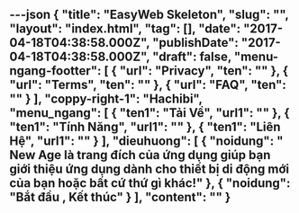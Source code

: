 ---json
{
    "title": "EasyWeb Skeleton",
    "slug": "",
    "layout": "index.html",
    "tag": [],
    "date": "2017-04-18T04:38:58.000Z",
    "publishDate": "2017-04-18T04:38:58.000Z",
    "draft": false,
    "menu-ngang-footter": [
        {
            "url": "Privacy",
            "ten": ""
        },
        {
            "url": "Terms",
            "ten": ""
        },
        {
            "url": "FAQ",
            "ten": ""
        }
    ],
    "coppy-right-1": "Hachibi",
    "menu_ngang": [
        {
            "ten1": "Tải Về",
            "url1": ""
        },
        {
            "ten1": "Tính Năng",
            "url1": ""
        },
        {
            "ten1": "Liên Hệ",
            "url1": ""
        }
    ],
    "dieuhuong": [
        {
            "noidung": " New Age là trang đích của ứng dụng giúp bạn giới thiệu ứng dụng dành cho thiết bị di động mới của bạn hoặc bất cứ thứ gì khác!"
        },
        {
            "noidung": "Bắt đầu , Kết thúc"
        }
    ],
    "__content__": ""
}
---
